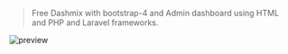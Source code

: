 > Free Dashmix with bootstrap-4 and Admin dashboard using HTML and PHP and Laravel frameworks.

![preview](./screenshot.png)